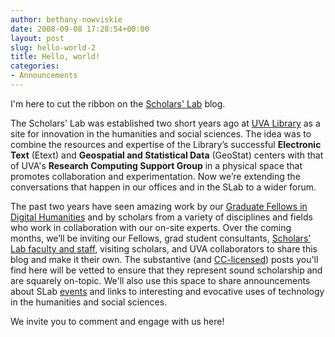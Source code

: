 ```yaml
---
author: bethany-nowviskie
date: 2008-09-08 17:28:54+00:00
layout: post
slug: hello-world-2
title: Hello, world!
categories:
- Announcements
---
```


I'm here to cut the ribbon on the [Scholars' Lab](http://www.lib.virginia.edu/scholarslab/index.html) blog.

The Scholars' Lab was established two short years ago at [UVA Library](http://lib.virginia.edu) as a site for innovation in the humanities and social sciences.  The idea was to combine the resources and expertise of the Library’s successful **Electronic Text** (Etext) and **Geospatial and Statistical Data** (GeoStat) centers with that of UVA's **Research Computing Support Group** in a physical space that promotes collaboration and experimentation.  Now we’re extending the conversations that happen in our offices and in the SLab to a wider forum.

The past two years have seen amazing work by our [Graduate Fellows in Digital Humanities](http://www.lib.virginia.edu/scholarslab/about/fellows.html) and by scholars from a variety of disciplines and fields who work in collaboration with our on-site experts.  Over the coming months, we’ll be inviting our Fellows, grad student consultants, [Scholars’ Lab faculty and staff](http://www.lib.virginia.edu/scholarslab/consultation/index.html), visiting scholars, and UVA collaborators to share this blog and make it their own.  The substantive (and [CC-licensed](http://creativecommons.org/licenses/by-sa/3.0/)) posts you'll find here will be vetted to ensure that they represent sound scholarship and are squarely on-topic.  We'll also use this space to share announcements about SLab [events](http://www.lib.virginia.edu/scholarslab/about/events.html) and links to interesting and evocative uses of technology in the humanities and social sciences.

We invite you to comment and engage with us here!

